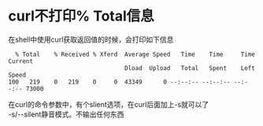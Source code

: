 # curl不打印% Total信息
在shell中使用curl获取返回值的时候，会打印如下信息
```shell
  % Total    % Received % Xferd  Average Speed   Time    Time     Time  Current
                                 Dload  Upload   Total   Spent    Left  Speed
100   219    0   219    0     0  43349      0 --:--:-- --:--:-- --:--:-- 73000
```
在curl的命令参数中，有个slient选项，在curl后面加上-s就可以了    
-s/--silent静音模式。不输出任何东西
